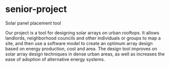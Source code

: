 # senior-project
Solar panel placement tool

Our project is a tool for designing solar arrays on urban rooftops. It allows landlords, neighborhood councils and other individuals or groups to map a site, and then use a software model to create an optimum array design based on energy production, cost and area. The design tool improves on solar array design techniques in dense urban areas, as well as increases the ease of adoption of alternative energy systems.
